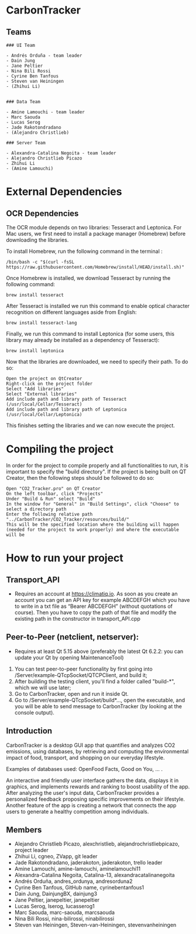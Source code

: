 # CarbonTracker

## Teams

    ### UI Team

    - Andrés Orduña - team leader
    - Dain Jung
    - Jane Peltier
    - Nina Bili Rossi
    - Cyrine Ben Tanfous
    - Steven van Heiningen
    - (Zhihui Li)


    ### Data Team

    - Amine Lamouchi - team leader
    - Marc Saouda
    - Lucas Serog
    - Jade Rakotondradano
    - (Alejandro Christlieb)

    ### Server Team

    - Alexandra-Catalina Negoita - team leader
    - Alejandro Christlieb Picazo
    - Zhihui Li
    - (Amine Lamouchi)


# External Dependencies
## OCR Dependencies

The OCR module depends on two libraries: Tesseract and Leptonica. For Mac users, we first need to install a package manager (Homebrew) before downloading the libraries.

To install Homebrew, run the following command in the terminal :

    /bin/bash -c "$(curl -fsSL https://raw.githubusercontent.com/Homebrew/install/HEAD/install.sh)"

Once Homebrew is installed, we download Tesseract by running the following command: 
    
    brew install tesseract
    
After Tesseract is installed we run this command to enable optical character recognition on different languages aside from English:

    brew install tesseract-lang
    
Finally, we run this command to install Leptonica (for some users, this library may already be installed as a dependency of Tesseract):

    brew install leptonica
    
Now that the libraries are downloaded, we need to specify their path. To do so:

    Open the project on QtCreator
    Right-click on the project folder
    Select "Add libraries"
    Select "External libraries"
    Add include path and library path of Tesseract (/usr/local/Cellar/Tesseract)
    Add include path and library path of Leptonica (/usr/local/Cellar/Leptonica)
    
This finishes setting the libraries and we can now execute the project.

# Compiling the project
In order for the project to compile properly and all functionalities to run, it is important to specify the "build directory". If the project is being built on QT Creator, then the following steps should be followed to do so:

    Open "CO2_Tracker.pro" on QT Creator
    On the left toolbar, click "Projects"
    Under "Build & Run" select "Build"
    In the window for "General" in "Build Settings", click "Choose" to select a directory path
    Enter the following relative path "../CarbonTracker/CO2_Tracker/resources/build/"
    This will be the specified location where the building will happen (needed for the project to work properly) and where the executable will be 
   

# How to run your project
## Transport_API

  - Requires an account at https://climatiq.io. As soon as you create an account you can get an API key for example ABCDEFGH which you have to write in a txt file as 
“Bearer ABCDEFGH” (without quotations of course). Then you have to copy the path of that file and modify the existing path in the constructor in transport_API.cpp  

## Peer-to-Peer (netclient, netserver):
  - Requires at least Qt 5.15 above (preferably the latest Qt 6.2.2: you can update your Qt by opening MaintenanceTool)
  1. You can test peer-to-peer functionality by first going into /Server/example-QTcpSocket/QTCPClient, and build it;
  2. After building the testing client, you'll find a folder called "build-*", which we will use later;
  3. Go to CarbonTracker, open and run it inside Qt.
  4. Go to /Server/example-QTcpSocket/build*..., open the executable, and you will be able to send message to CarbonTracker (by looking at the console output).


## Introduction
CarbonTracker is a desktop GUI app that quantifies and analyzes CO2 emissions, using databases, by retrieving and computing the environmental impact
of food, transport, and shopping on our everyday lifestyle.

Examples of databases used: OpenFood Facts, Good on You, ... .

An interactive and friendly user interface gathers the data, displays it in graphics, and implements rewards and ranking to boost usability of the app.
After analyzing the user's input data, CarbonTracker provides a personalized feedback proposing specific improvements on their lifestyle.
Another feature of the app is creating a network that connects the app users to generate a healthy competition among individuals.

## Members

- Alejandro Christlieb Picazo, alexchristlieb, alejandrochristliebpicazo, project leader
- Zhihui Li, cgneo, ZVapp, git leader
- Jade Rakotondradano, jaderakoton, jaderakoton, trello leader
- Amine Lamouchi, amine-lamouchi, aminelamouchi11
- Alexandra-Catalina Negoita, Catalina-13, alexandracatalinanegoita
- Andrés Orduña, andres_ordunya, andresorduna2
- Cyrine Ben Tanfous, GitHub name, cyrinebentanfous1
- Dain Jung, DainjungBX, dainjung3
- Jane Peltier, janepeltier, janepeltier
- Lucas Serog, lserog, lucasserog1
- Marc Saouda, marc-saouda, marcsaouda
- Nina Bili Rossi, nina-bilirossi, ninabilirossi
- Steven van Heiningen, Steven-van-Heiningen, stevenvanheiningen
